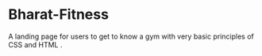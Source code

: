 # Bharat-Fitness
A landing page for users to get to know a gym with very basic principles of CSS and HTML .
